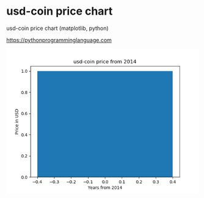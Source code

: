 # usd-coin price chart 

usd-coin price chart (matplotlib, python)

https://pythonprogramminglanguage.com

<img src='chart.png'>

